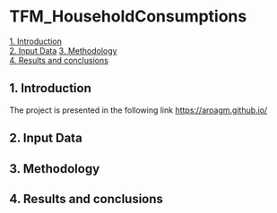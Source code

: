 # TFM_HouseholdConsumptions
[1. Introduction](#1._Introduction) <br>
[2. Input Data](#2._Input_Data)
[3. Methodology](#3._Methodology) <br>
[4. Results and conclusions](#4._Results_and_conclusions)

## 1. Introduction
The project is presented in the following link https://aroagm.github.io/
## 2. Input Data
## 3. Methodology
## 4. Results and conclusions
